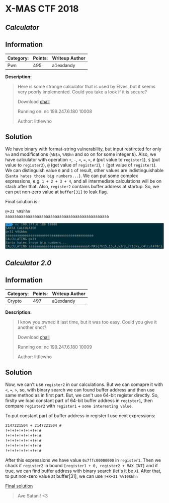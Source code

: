 # __X-MAS CTF 2018__
## _Calculator_

## Information
**Category:** | **Points:** | **Writeup Author**
--- | --- | ---
Pwn | 495 | a1exdandy

**Description:** 

>Here is some strange calculator that is used by Elves, but it seems very poorly implemented. Could you take a look if it is secure?
>
>Download [chall](files/part1/chall)
>
>Running on: nc 199.247.6.180 10008
>
>Author: littlewho

## Solution

We have binary with format-string vulnerability, but input restircted for only `%n` and modifications (`%N$n`, `%N$hn` and so on for some integer `N`).
Also, we have calculator with operation `+`, `-`, `<`, `=`, `>`, `#` (put value to `register1`), `$` (put value to `register2`), `@` (get value of `register2`), `!` (get value of `register1`). We can distinguish value `0` and `1` of result, other values are indistinguishable (`Santa hates those big numbers...`).
We can put some complex expressions, e.g. `1 + 2 + 3 + 4`, and all intermediate calculations will be on stack after that.
Also, `register2` contains buffer address at startup. So, we can put non-zero value at `buffer[31]` to leak flag.

Final solution is:

```
@+31 %9$hhn
aaaaaaaaaaaaaaaaaaaaaaaaaaaaaaaaaaaaaaaaaaaaaa
```

![solution](images/part1.png)

## _Calculator 2.0_

## Information
**Category:** | **Points:** | **Writeup Author**
--- | --- | ---
Crypto | 497 | a1exdandy

**Description:** 

>I know you pwned it last time, but it was too easy. Could you give it another shot?
>
>Download [chall](files/part2/chall)
>
>Running on: nc 199.247.6.180 10009
>
>Author: littlewho

## Solution

Now, we can't use `register2` in our calculations. But we can comapre it with `<`, `=`, `>`, so, with binary search we can found buffer address and then use same method as in first part. But, we can't use 64-bit register directly. So, firslty we load constant part of 64-bit buffer address in `register1`, then compare `register2` with `register1` + `some interesting value`.

To put constant part of buffer address in register I use next expressions:
```
2147221504 + 2147221504 #
!+!+!+!+!+!+!+!#
!+!+!+!+!+!+!+!#
!+!+!+!+!+!+!+!#
!+!+!+!+!+!+!+!#
!+!+!+!+!+!+!+!#
```

After this expressions we have value `0x7ffc00000000` in `register1`. Then we chack if `register2` in bound `[register1 + 0, register2 + MAX_INT]` and if true, we can find buffer address with binary search (let's it be `X`). After that, to put non-zero value at buffer[31], we can use `!+X+31 %%10$hhn`

[Final solution](files/satanic_calculator_pt2.py)

>Ave Satani! <3
